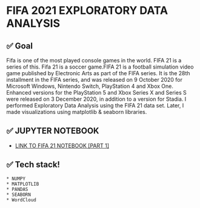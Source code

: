 
# FIFA 2021 EXPLORATORY DATA ANALYSIS

## ✅ Goal
Fifa is one of the most played console games in the world. FIFA 21 is a series of this. Fifa 21 is a soccer game.FIFA 21 is a football simulation video game published by Electronic Arts as part of the FIFA series. It is the 28th installment in the FIFA series, and was released on 9 October 2020 for Microsoft Windows, Nintendo Switch, PlayStation 4 and Xbox One. Enhanced versions for the PlayStation 5 and Xbox Series X and Series S were released on 3 December 2020, in addition to a version for Stadia. I performed Exploratory Data Analysis using the FIFA 21 data set. Later, I made visualizations using matplotlib & seaborn libraries.



## ✅ JUPYTER NOTEBOOK
*  [LINK TO FIFA 21 NOTEBOOK [PART 1]](https://github.com/kennytheanalystt/FIFA21-EDA/blob/main/Fifa%20EDA.ipynb)







## ✅ Tech stack!
	* NUMPY
	* MATPLOTLIB
	* PANDAS
	* SEABORN
	* WordCloud
	




